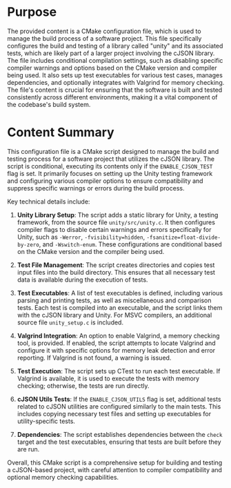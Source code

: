 # Purpose
The provided content is a CMake configuration file, which is used to manage the build process of a software project. This file specifically configures the build and testing of a library called "unity" and its associated tests, which are likely part of a larger project involving the cJSON library. The file includes conditional compilation settings, such as disabling specific compiler warnings and options based on the CMake version and compiler being used. It also sets up test executables for various test cases, manages dependencies, and optionally integrates with Valgrind for memory checking. The file's content is crucial for ensuring that the software is built and tested consistently across different environments, making it a vital component of the codebase's build system.
# Content Summary
This configuration file is a CMake script designed to manage the build and testing process for a software project that utilizes the cJSON library. The script is conditional, executing its contents only if the `ENABLE_CJSON_TEST` flag is set. It primarily focuses on setting up the Unity testing framework and configuring various compiler options to ensure compatibility and suppress specific warnings or errors during the build process.

Key technical details include:

1. **Unity Library Setup**: The script adds a static library for Unity, a testing framework, from the source file `unity/src/unity.c`. It then configures compiler flags to disable certain warnings and errors specifically for Unity, such as `-Werror`, `-fvisibility=hidden`, `-fsanitize=float-divide-by-zero`, and `-Wswitch-enum`. These configurations are conditional based on the CMake version and the compiler being used.

2. **Test File Management**: The script creates directories and copies test input files into the build directory. This ensures that all necessary test data is available during the execution of tests.

3. **Test Executables**: A list of test executables is defined, including various parsing and printing tests, as well as miscellaneous and comparison tests. Each test is compiled into an executable, and the script links them with the cJSON library and Unity. For MSVC compilers, an additional source file `unity_setup.c` is included.

4. **Valgrind Integration**: An option to enable Valgrind, a memory checking tool, is provided. If enabled, the script attempts to locate Valgrind and configure it with specific options for memory leak detection and error reporting. If Valgrind is not found, a warning is issued.

5. **Test Execution**: The script sets up CTest to run each test executable. If Valgrind is available, it is used to execute the tests with memory checking; otherwise, the tests are run directly.

6. **cJSON Utils Tests**: If the `ENABLE_CJSON_UTILS` flag is set, additional tests related to cJSON utilities are configured similarly to the main tests. This includes copying necessary test files and setting up executables for utility-specific tests.

7. **Dependencies**: The script establishes dependencies between the `check` target and the test executables, ensuring that tests are built before they are run.

Overall, this CMake script is a comprehensive setup for building and testing a cJSON-based project, with careful attention to compiler compatibility and optional memory checking capabilities.
